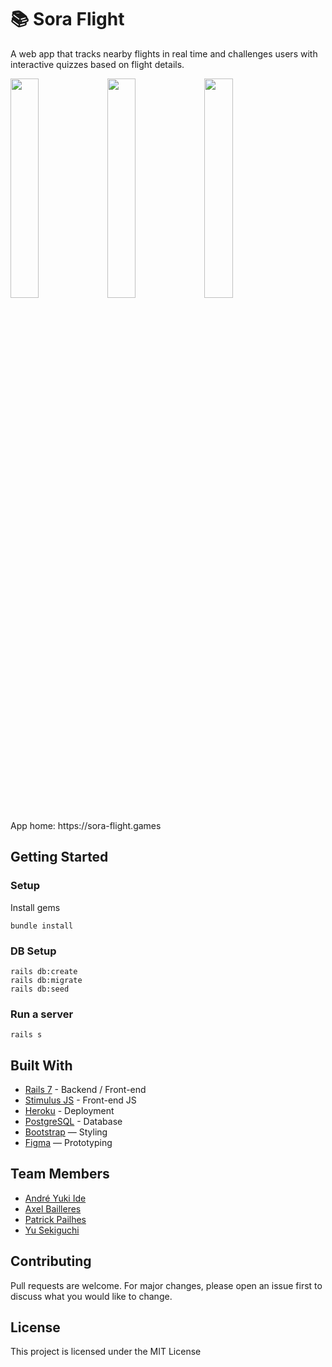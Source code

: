 # 📚 Sora Flight

A web app that tracks nearby flights in real time and challenges users with interactive quizzes based on flight details.

<img src="https://github.com/user-attachments/assets/04588456-6b13-4925-827c-bd056e1c8285" width="30%" height="auto">
<img src='https://github.com/user-attachments/assets/84a8348f-7d9c-4b13-9219-80d6dc560cc3' width='30%' height='auto'>
<img src='https://github.com/user-attachments/assets/022bc410-1471-45f1-b297-4e9c2a6f3c09' width='30%' height='auto'>

<br>
<br>
App home: https://sora-flight.games


## Getting Started
### Setup

Install gems
```
bundle install
```
### DB Setup
```
rails db:create
rails db:migrate
rails db:seed
```

### Run a server
```
rails s
```

## Built With
- [Rails 7](https://guides.rubyonrails.org/) - Backend / Front-end
- [Stimulus JS](https://stimulus.hotwired.dev/) - Front-end JS
- [Heroku](https://heroku.com/) - Deployment
- [PostgreSQL](https://www.postgresql.org/) - Database
- [Bootstrap](https://getbootstrap.com/) — Styling
- [Figma](https://www.figma.com) — Prototyping


## Team Members
- [André Yuki Ide](https://www.linkedin.com/in/andreide/)
- [Axel Bailleres](https://www.linkedin.com/in/axel-bailleres-67506a311/)
- [Patrick Pailhes](https://www.linkedin.com/in/patrick-pailhes-48b141327/)
- [Yu Sekiguchi](https://www.linkedin.com/in/yu-sekiguchi/)

## Contributing
Pull requests are welcome. For major changes, please open an issue first to discuss what you would like to change.

## License
This project is licensed under the MIT License
